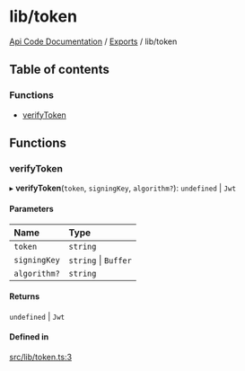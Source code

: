 # lib/token
 
[Api Code Documentation](../README.md) / [Exports](../modules.md) / lib/token

## Table of contents

### Functions

- [verifyToken](lib_token.md#verifytoken)

## Functions

### verifyToken

▸ **verifyToken**(`token`, `signingKey`, `algorithm?`): `undefined` \| `Jwt`

#### Parameters

| Name | Type |
| :------ | :------ |
| `token` | `string` |
| `signingKey` | `string` \| `Buffer` |
| `algorithm?` | `string` |

#### Returns

`undefined` \| `Jwt`

#### Defined in

[src/lib/token.ts:3](https://github.com/openkfw/TruBudget/blob/d07ad94/api/src/lib/token.ts#L3)
